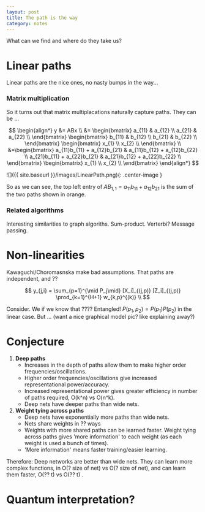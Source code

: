 ```yaml
---
layout: post
title: The path is the way
category: notes
---
```


What can we find and where do they take us?

# Linear paths

Linear paths are the nice ones, no nasty bumps in the way...

### Matrix multiplication

So it turns out that matrix multiplacations naturally capture paths. They can be ...

$$
\begin{align*}
y &= ABx \\
&= \begin{bmatrix}
a_{11} & a_{12} \\
a_{21} & a_{22} \\
\end{bmatrix}
\begin{bmatrix}
b_{11} & b_{12} \\
b_{21} & b_{22} \\
\end{bmatrix}
\begin{bmatrix}
x_{1} \\
x_{2} \\
\end{bmatrix} \\
&=\begin{bmatrix}
a_{11}b_{11} + a_{12}b_{21} & a_{11}b_{12} + a_{12}b_{22} \\
a_{21}b_{11} + a_{22}b_{21} & a_{21}b_{12} + a_{22}b_{22} \\
\end{bmatrix}
\begin{bmatrix}
x_{1} \\
x_{2} \\
\end{bmatrix}
\end{align*}
$$

![]({{ site.baseurl }}/images/LinearPath.png){: .center-image }

So as we can see, the top left entry of $AB_{1,1}=a_{11}b_{11} + a_{12}b_{21}$ is the sum of the two paths shown in orange.

### Related algorithms

Interesting similarities to graph algoriths.
Sum-product. Verterbi?
Message passing.

# Non-linearities

Kawaguchi/Choromasnska make bad assumptions. That paths are independent, and ??

$$
y_{j,i} = \sum_{p=1}^{\mid P_j\mid} [X_i]_{(j,p)} [Z_i]_{(j,p)} \prod_{k=1}^{H+1} w_{k,p}^{(k)} \\
$$

Consider. We if we know that ????
Entangled! $P(p_1,p_2) = P(p_1)P(p_2)$ in the linear case. But ... (want a nice graphical model pic? like explaining away?)



# Conjecture

1. __Deep paths__
    * Increases in the depth of paths allow them to make higher order frequencies/oscillations.
    * Higher order frequencies/oscillations give increased representational power/accuracy.
    * Increased representational power gives greater efficiency in number of paths required, O(k^n) vs O(n^k).
    * Deep nets have deeper paths than wide nets.
2. __Weight tying across paths__
    * Deep nets have exponentially more paths than wide nets.
    * Nets share weights in ?? ways
    * Weights with more shared paths can be learned faster. Weight tying across paths gives 'more information' to each weight (as each weight is used a bunch of times).
    * 'More information' means faster training/easier learning.


Therefore: Deep networks are better than wide nets. They can learn more complex functions, in O(? size of net) vs O(? size of net), and can learn them faster, O(?? t) vs O(?? t) .


# Quantum interpretation?
